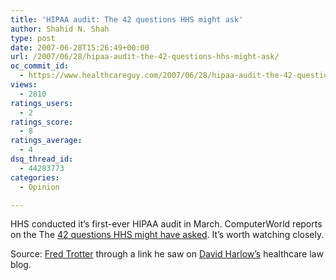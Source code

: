```yaml
---
title: 'HIPAA audit: The 42 questions HHS might ask'
author: Shahid N. Shah
type: post
date: 2007-06-28T15:26:49+00:00
url: /2007/06/28/hipaa-audit-the-42-questions-hhs-might-ask/
oc_commit_id:
  - https://www.healthcareguy.com/2007/06/28/hipaa-audit-the-42-questions-hhs-might-ask/1478769136
views:
  - 2810
ratings_users:
  - 2
ratings_score:
  - 8
ratings_average:
  - 4
dsq_thread_id:
  - 44283773
categories:
  - Opinion

---
```

HHS conducted it&#8217;s first-ever HIPAA audit in March. ComputerWorld reports on the The [42 questions HHS might have asked][1]. It&#8217;s worth watching closely.

Source: [Fred Trotter][2] through a link he saw on [David Harlow&#8217;s][3] healthcare law blog.

 [1]: http://www.computerworld.com/action/article.do?command=printArticleBasic&articleId=9025253
 [2]: http://www.fredtrotter.com
 [3]: http://healthblawg.typepad.com/healthblawg/